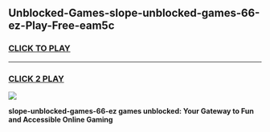 
## Unblocked-Games-slope-unblocked-games-66-ez-Play-Free-eam5c
<h3>
<a href="https://premium76.site?title=slope-unblocked-games-66-ez&ref=09A">CLICK TO PLAY</a></h3>
<hr>

<h3>
<a href="https://premium76.site?title=slope-unblocked-games-66-ez&ref=09A">CLICK 2 PLAY</a>
  
</h3>

<a href="https://premium76.site?title=slope-unblocked-games-66-ez&ref=09A"><img src="https://clearcache.store/games.png"></a>


**slope-unblocked-games-66-ez games unblocked: Your Gateway to Fun and Accessible Online Gaming**
